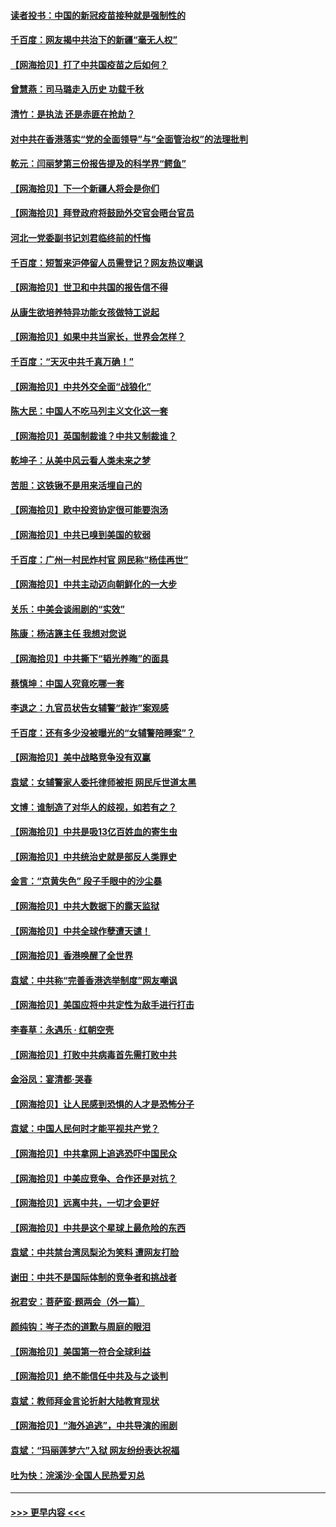 #### [读者投书：中国的新冠疫苗接种就是强制性的](../pages/nsc993/n12859932.md?t=04071602) 
#### [千百度：网友揭中共治下的新疆“毫无人权”](../pages/nsc993/n12858385.md?t=04071602) 
#### [【网海拾贝】打了中共国疫苗之后如何？](../pages/nsc993/n12857866.md?t=04071602) 
#### [曾慧燕：司马璐走入历史 功载千秋](../pages/nsc993/n12856996.md?t=04071602) 
#### [清竹：是执法 还是赤匪在抢劫？](../pages/nsc993/n12856952.md?t=04071602) 
#### [对中共在香港落实“党的全面领导”与“全面管治权”的法理批判](../pages/nsc993/n12856929.md?t=04071602) 
#### [乾元：闫丽梦第三份报告提及的科学界“鳄鱼”](../pages/nsc993/n12855985.md?t=04071602) 
#### [【网海拾贝】下一个新疆人将会是你们](../pages/nsc993/n12855864.md?t=04071602) 
#### [【网海拾贝】拜登政府将鼓励外交官会晤台官员](../pages/nsc993/n12853615.md?t=04071602) 
#### [河北一党委副书记刘君临终前的忏悔](../pages/nsc993/n12849420.md?t=04071602) 
#### [千百度：短暂来沪停留人员需登记？网友热议嘲讽](../pages/nsc993/n12853497.md?t=04071602) 
#### [【网海拾贝】世卫和中共国的报告信不得](../pages/nsc993/n12850902.md?t=04071602) 
#### [从康生欲培养特异功能女孩做特工说起](../pages/nsc993/n12849289.md?t=04071602) 
#### [【网海拾贝】如果中共当家长，世界会怎样？](../pages/nsc993/n12848436.md?t=04071602) 
#### [千百度：“天灭中共千真万确！”](../pages/nsc993/n12845659.md?t=04071602) 
#### [【网海拾贝】中共外交全面“战狼化”](../pages/nsc993/n12845607.md?t=04071602) 
#### [陈大民：中国人不吃马列主义文化这一套](../pages/nsc993/n12842496.md?t=04071602) 
#### [【网海拾贝】英国制裁谁？中共又制裁谁？](../pages/nsc993/n12840909.md?t=04071602) 
#### [乾坤子：从美中风云看人类未来之梦](../pages/nsc993/n12840590.md?t=04071602) 
#### [苦胆：这铁锹不是用来活埋自己的](../pages/nsc993/n12839512.md?t=04071602) 
#### [【网海拾贝】欧中投资协定很可能要泡汤](../pages/nsc993/n12835122.md?t=04071602) 
#### [【网海拾贝】中共已嗅到美国的软弱](../pages/nsc993/n12832411.md?t=04071602) 
#### [千百度：广州一村民炸村官 网民称“杨佳再世”](../pages/nsc993/n12832380.md?t=04071602) 
#### [【网海拾贝】中共主动迈向朝鲜化的一大步](../pages/nsc993/n12829887.md?t=04071602) 
#### [关乐：中美会谈闹剧的“实效”](../pages/nsc993/n12826698.md?t=04071602) 
#### [陈康：杨洁篪主任  我想对您说](../pages/nsc993/n12826609.md?t=04071602) 
#### [【网海拾贝】中共撕下“韬光养晦”的面具](../pages/nsc993/n12826459.md?t=04071602) 
#### [蔡慎坤：中国人究竟吃哪一套](../pages/nsc993/n12826010.md?t=04071602) 
#### [李退之：九官员状告女辅警“敲诈”案观感](../pages/nsc993/n12823984.md?t=04071602) 
#### [千百度：还有多少没被曝光的“女辅警陪睡案”？](../pages/nsc993/n12822136.md?t=04071602) 
#### [【网海拾贝】美中战略竞争没有双赢](../pages/nsc993/n12822105.md?t=04071602) 
#### [袁斌：女辅警家人委托律师被拒 网民斥世道太黑](../pages/nsc993/n12822004.md?t=04071602) 
#### [文博：谁制造了对华人的歧视，如若有之？](../pages/nsc993/n12821635.md?t=04071602) 
#### [【网海拾贝】中共是吸13亿百姓血的寄生虫](../pages/nsc993/n12819191.md?t=04071602) 
#### [【网海拾贝】中共统治史就是部反人类罪史](../pages/nsc993/n12816738.md?t=04071602) 
#### [金言：“京黄失色” 段子手眼中的沙尘暴](../pages/nsc993/n12815700.md?t=04071602) 
#### [【网海拾贝】中共大数据下的露天监狱](../pages/nsc993/n12811075.md?t=04071602) 
#### [【网海拾贝】中共全球作孽遭天谴！](../pages/nsc993/n12810258.md?t=04071602) 
#### [【网海拾贝】香港唤醒了全世界](../pages/nsc993/n12809100.md?t=04071602) 
#### [袁斌：中共称“完善香港选举制度”网友嘲讽](../pages/nsc993/n12808994.md?t=04071602) 
#### [【网海拾贝】美国应将中共定性为敌手进行打击](../pages/nsc993/n12806870.md?t=04071602) 
#### [李春草：永遇乐 · 红朝空壳](../pages/nsc993/n12805365.md?t=04071602) 
#### [【网海拾贝】打败中共病毒首先需打败中共](../pages/nsc993/n12803930.md?t=04071602) 
#### [金浴凤：宴清都‧哭春](../pages/nsc993/n12801601.md?t=04071602) 
#### [【网海拾贝】让人民感到恐惧的人才是恐怖分子](../pages/nsc993/n12799347.md?t=04071602) 
#### [袁斌：中国人民何时才能平视共产党？](../pages/nsc993/n12799306.md?t=04071602) 
#### [【网海拾贝】中共拿网上追逃恐吓中国民众](../pages/nsc993/n12796905.md?t=04071602) 
#### [【网海拾贝】中美应竞争、合作还是对抗？](../pages/nsc993/n12794675.md?t=04071602) 
#### [【网海拾贝】远离中共，一切才会更好](../pages/nsc993/n12793572.md?t=04071602) 
#### [【网海拾贝】中共是这个星球上最危险的东西](../pages/nsc993/n12791400.md?t=04071602) 
#### [袁斌：中共禁台湾凤梨沦为笑料 遭网友打脸](../pages/nsc993/n12791335.md?t=04071602) 
#### [谢田：中共不是国际体制的竞争者和挑战者](../pages/nsc993/n12791212.md?t=04071602) 
#### [祝君安：菩萨蛮·题两会（外一篇）](../pages/nsc993/n12786801.md?t=04071602) 
#### [颜纯钩：岑子杰的道歉与周庭的眼泪](../pages/nsc993/n12786775.md?t=04071602) 
#### [【网海拾贝】美国第一符合全球利益](../pages/nsc993/n12786666.md?t=04071602) 
#### [【网海拾贝】绝不能信任中共及与之谈判](../pages/nsc993/n12784266.md?t=04071602) 
#### [袁斌：教师拜金言论折射大陆教育现状](../pages/nsc993/n12783868.md?t=04071602) 
#### [【网海拾贝】“海外追逃”，中共导演的闹剧](../pages/nsc993/n12781638.md?t=04071602) 
#### [袁斌：“玛丽莲梦六”入狱 网友纷纷表达祝福](../pages/nsc993/n12781432.md?t=04071602) 
#### [吐为快：浣溪沙·全国人民热爱刃总](../pages/nsc993/n12781393.md?t=04071602) 

----
#### [ >>> 更早内容 <<< ](../indexes/nsc993-earlier.md)
